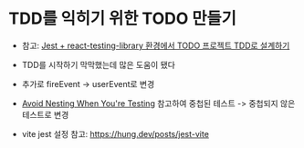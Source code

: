# TDD를 익히기 위한 TODO 만들기

- 참고: [Jest + react-testing-library 환경에서 TODO 프로젝트 TDD로 설계하기](https://velog.io/@leehyunho2001/Jest-react-testing-library-%ED%99%98%EA%B2%BD%EC%97%90%EC%84%9C-TODO-%ED%94%84%EB%A1%9C%EC%A0%9D%ED%8A%B8-TDD%EB%A1%9C-%EC%84%A4%EA%B3%84%ED%95%98%EA%B8%B0)

- TDD를 시작하기 막막했는데 많은 도움이 됐다
- 추가로 fireEvent -> userEvent로 변경
- [Avoid Nesting When You're Testing](https://kentcdodds.com/blog/avoid-nesting-when-youre-testing) 참고하여 중첩된 테스트 -> 중첩되지 않은 테스트로 변경

- vite jest 설정 참고:
  https://hung.dev/posts/jest-vite
